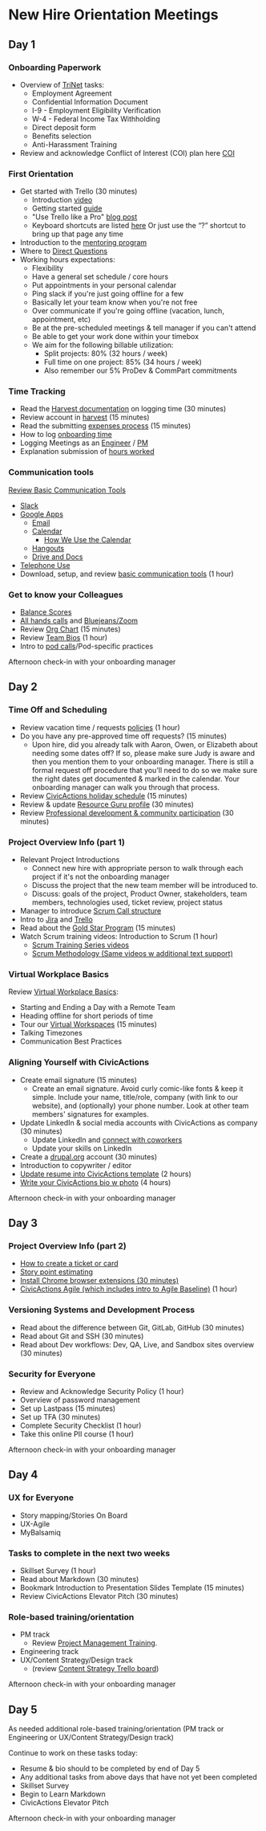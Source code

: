 # New Hire Orientation Meetings

## <a name="day1"></a>Day 1

### Onboarding Paperwork
* Overview of [TriNet](https://sso.trinet.com/auth/cdcservlet?realm=sw_hrp&goto=https%3A%2F%2Fwww.hrpassport.com%3A443%2FLink2HR.eng%3F%2FSaf%2FEntry%2FPortal.htm&RequestID=22350&MajorVersion=1&MinorVersion=0&ProviderID=https%3A%2F%2Fwww.hrpassport.com%3A443%2Famagent%3FRealm%3D%2Fsw_hrp&IssueInstant=2017-06-13T15%3A05%3A16Z) tasks:
  * Employment Agreement
  * Confidential Information Document
  * I-9 - Employment Eligibility Verification
  * W-4 - Federal Income Tax Withholding
  * Direct deposit form
  * Benefits selection
  * Anti-Harassment Training
* Review and acknowledge Conflict of Interest (COI) plan here [COI](https://docs.google.com/document/d/1JSvThcqIM8BSmIoAjUrNZPdx0wemMCiyrBRyChORfv0/edit)

### First Orientation
* Get started with Trello (30 minutes)
  * Introduction [video](https://www.youtube.com/watch?v=aaDf1RqeLfo&feature=youtu.be)
  * Getting started [guide](https://trello.com/guide)
  * "Use Trello like a Pro" [blog post](https://blog.trello.com/how-to-use-trello-like-a-pro)
  * Keyboard shortcuts are listed [here](https://trello.com/shortcuts) Or just use the “?” shortcut to bring up that page any time
* Introduction to the [mentoring program](mentoring-program.md)
* Where to [Direct Questions](../../02-about-us/general-contacts-and-listservs.md)
* Working hours expectations:
  * Flexibility
  * Have a general set schedule / core hours
  * Put appointments in your personal calendar
  * Ping slack if you're just going offline for a few
  * Basically let your team know when you're not free
  * Over communicate if you're going offline  (vacation, lunch, appointment, etc)
  * Be at the pre-scheduled meetings & tell manager if you can't attend
  * Be able to get your work done within your timebox
  * We aim for the following billable utilization:
    * Split projects: 80% (32 hours / week)
    * Full time on one project: 85% (34 hours / week)
    * Also remember our 5% ProDev & CommPart commitments

### Time Tracking
* Read the [Harvest documentation](../../04-how-we-work/tools/harvest.md) on logging time (30 minutes)
* Review account in [harvest](../../04-how-we-work/tools/harvest.md) (15 minutes)
* Read the submitting [expenses process](../../04-how-we-work/tools/harvest.md) (15 minutes)
* How to log [onboarding time](../../04-how-we-work/tools/harvest.md)
* Logging Meetings as an [Engineer](../../04-how-we-work/tools/harvest.md) / [PM](../../04-how-we-work/tools/harvest.md)
* Explanation submission of [hours worked](../../04-how-we-work/tools/harvest.md)

### Communication tools
[Review Basic Communication Tools](../../04-how-we-work/tools/basic-communication-tools.md)
* [Slack](../../04-how-we-work/tools/basic-communication-tools.md#slack)
* [Google Apps](../../04-how-we-work/tools/basic-communication-tools.md#google-apps)
  * [Email](../../04-how-we-work/tools/basic-communication-tools.md#gmail)
  * [Calendar](../../04-how-we-work/tools/basic-communication-tools.md#google-calendar)
    * [How We Use the Calendar](meetings-and-meeting-tools.md#calendar)
  * [Hangouts](../../04-how-we-work/tools/basic-communication-tools.md#hangouts)
  * [Drive and Docs](../../04-how-we-work/tools/basic-communication-tools.md#google-docs)
* [Telephone Use](../../04-how-we-work/tools/basic-communication-tools.md#telephone-use)
* Download, setup, and review [basic communication tools](../../04-how-we-work/tools/basic-communication-tools.md) (1 hour)

### Get to know your Colleagues
* [Balance Scores](../../04-how-we-work/balance-scores.md)
* [All hands calls](meetings-and-meeting-tools.md#ahc) and [Bluejeans/Zoom](../../04-how-we-work/tools/basic-communication-tools.md#bluejeans-zoom)
* Review [Org Chart]((https://docs.google.com/a/civicactions.net/spreadsheets/d/1zViZW0YzbXpH226mcrR9F_NKi--cJtRgv_6RcldABYY/edit?usp=sharing)) (15 minutes)
* Review [Team Bios](https://civicactions.com/team/) (1 hour)
* Intro to [pod calls](meetings-and-meeting-tools.md#pod-calls)/Pod-specific practices

Afternoon check-in with your onboarding manager

## <a name="day2"></a>Day 2

### Time Off and Scheduling
* Review vacation time / requests [policies](../../03-policies/benefits.md#pto) (1 hour)
* Do you have any pre-approved time off requests? (15 minutes)
  * Upon hire, did you already talk with Aaron, Owen, or Elizabeth about needing some dates off? If so, please make sure Judy is aware and then you mention them to your onboarding manager. There is still a formal request off procedure that you'll need to do so we make sure the right dates get documented & marked in the calendar. Your onboarding manager can walk you through that process.
* Review [CivicActions holiday schedule](../../03-policies/benefits.md#holidays) (15 minutes)
* Review & update [Resource Guru profile](../../04-how-we-work/tools/resource-guru.md#updatingprofile) (30 minutes)
* Review [Professional development & community participation](../../03-policies/prodev-community-participation.md) (30 minutes)

### Project Overview Info (part 1)
* Relevant Project Introductions
  * Connect new hire with appropriate person to walk through each project if it's not the onboarding manager
  * Discuss the project that the new team member will be introduced to.
  * Discuss: goals of the project, Product Owner, stakeholders, team members, technologies used, ticket review, project status
* Manager to introduce [Scrum Call structure](../../04-how-we-work/agile-baseline/02-process/practices/daily-scrum-calls.md)
* Intro to [Jira](../../04-how-we-work/tools/jira.md) and [Trello](../../04-how-we-work/tools/trello.md)
* Read about the [Gold Star Program](../../04-how-we-work/gold-star-program.md) (15 minutes)
* Watch Scrum training videos: Introduction to Scrum (1 hour)
  * [Scrum Training Series videos](http://scrumtrainingseries.com/)
  * [Scrum Methodology \(Same videos w additional text support\)](http://scrummethodology.com/)

### Virtual Workplace Basics
Review [Virtual Workplace Basics](../../04-how-we-work/virtual-workplace-basics.md):
* Starting and Ending a Day with a Remote Team
* Heading offline for short periods of time
* Tour our [Virtual Workspaces](https://trello.com/b/TJsUalpG/our-workspaces) (15 minutes)
* Talking Timezones
* Communication Best Practices

### Aligning Yourself with CivicActions
* Create email signature (15 minutes)
  * Create an email signature. Avoid curly comic-like fonts & keep it simple. Include your name, title/role, company (with link to our website), and (optionally) your phone number. Look at other team members' signatures for examples.
* Update LinkedIn & social media accounts with CivicActions as company (30 minutes)
  * Update LinkedIn and [connect with coworkers](https://www.linkedin.com/company/54684)
  * Update your skills on LinkedIn
* Create a [drupal.org](https://register.drupal.org/user/register?destination=home) account (30 minutes)
* Introduction to copywriter / editor
* [Update resume into CivicActions template](../team-resume-instructions.md) (2 hours)
* [Write your CivicActions bio w photo](../civicactions-bio-instructions.md) (4 hours)

Afternoon check-in with your onboarding manager


## <a name="day3"></a>Day 3

### Project Overview Info (part 2)
* [How to create a ticket or card](../../04-how-we-work/tools/tickets-cards.md)
* [Story point estimating](../../04-how-we-work/tools/storypoints.md)
* [Install Chrome browser extensions (30 minutes)](../../04-how-we-work/tools/browserextensions.md)
* [CivicActions Agile (which includes intro to Agile Baseline)](../../04-how-we-work/agileoverview.md) (1 hour)

### Versioning Systems and Development Process
* Read about the difference between Git, GitLab, GitHub (30 minutes)
* Read about Git and SSH (30 minutes)
* Read about Dev workflows: Dev, QA, Live, and Sandbox sites overview (30 minutes)

### Security for Everyone
* Review and Acknowledge Security Policy (1 hour)
* Overview of password management
* Set up Lastpass (15 minutes)
* Set up TFA (30 minutes)
* Complete Security Checklist (1 hour)
* Take this online PII course (1 hour)

Afternoon check-in with your onboarding manager


## <a name="day4"></a>Day 4

### UX for Everyone
* Story mapping/Stories On Board
* UX-Agile
* MyBalsamiq

### Tasks to complete in the next two weeks
* Skillset Survey (1 hour)
* Read about Markdown (30 minutes)
* Bookmark Introduction to Presentation Slides Template (15 minutes)
* Review CivicActions Elevator Pitch (30 minutes)

### Role-based training/orientation
* PM track
  * Review [Project Management Training](../../06-project-management/pm-training-doc.md).
* Engineering track
* UX/Content Strategy/Design track
  * (review [Content Strategy Trello board](https://trello.com/b/jQYVkRqG/content-strategy-products))

Afternoon check-in with your onboarding manager


## <a name="day5"></a>Day 5

As needed additional role-based training/orientation (PM track or Engineering or UX/Content Strategy/Design track)

Continue to work on these tasks today:
* Resume & bio should to be completed by end of Day 5
* Any additional tasks from above days that have not yet been completed
* Skillset Survey
* Begin to Learn Markdown
* CivicActions Elevator Pitch

Afternoon check-in with your onboarding manager
